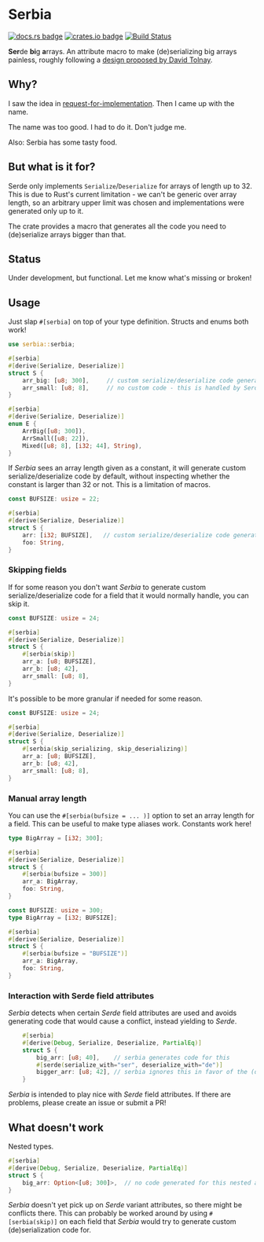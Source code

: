 # Serbia

[![docs.rs badge](https://img.shields.io/docsrs/serbia?style=flat-square)](https://docs.rs/serbia/)
[![crates.io badge](https://img.shields.io/crates/v/serbia.svg?style=flat-square&logo=rust)](https://crates.io/crates/serbia/)
[![Build Status](https://img.shields.io/github/workflow/status/uint/serbia/serbia%20CI?logo=Github&style=flat-square)](https://github.com/uint/serbia)

**Ser**de **bi**g **a**rrays. An attribute macro to make (de)serializing big arrays painless, roughly following a [design proposed by David Tolnay](https://github.com/dtolnay/request-for-implementation/issues/17).

## Why?
I saw the idea in [request-for-implementation](https://github.com/dtolnay/request-for-implementation). Then I came up with the name.

The name was too good. I had to do it. Don't judge me.

Also: Serbia has some tasty food.

## But what is it for?
Serde only implements `Serialize`/`Deserialize` for arrays of length up to 32. This is due to Rust's current limitation - we can't be generic over array length, so
an arbitrary upper limit was chosen and implementations were generated only up to it.

The crate provides a macro that generates all the code you need to (de)serialize arrays bigger than that.

## Status
Under development, but functional. Let me know what's missing or broken!

## Usage
Just slap `#[serbia]` on top of your type definition. Structs and enums both work!

```rust
use serbia::serbia;

#[serbia]
#[derive(Serialize, Deserialize)]
struct S {
    arr_big: [u8; 300],     // custom serialize/deserialize code generated here
    arr_small: [u8; 8],     // no custom code - this is handled by Serde fine
}

#[serbia]
#[derive(Serialize, Deserialize)]
enum E {
    ArrBig([u8; 300]),
    ArrSmall([u8; 22]),
    Mixed([u8; 8], [i32; 44], String),
}
```

If *Serbia* sees an array length given as a constant, it will generate custom
serialize/deserialize code by default, without inspecting whether the constant
is larger than 32 or not. This is a limitation of macros.

```rust
const BUFSIZE: usize = 22;

#[serbia]
#[derive(Serialize, Deserialize)]
struct S {
    arr: [i32; BUFSIZE],   // custom serialize/deserialize code generated here
    foo: String,
}
```

### Skipping fields

If for some reason you don't want *Serbia* to generate custom serialize/deserialize
code for a field that it would normally handle, you can skip it.

```rust
const BUFSIZE: usize = 24;

#[serbia]
#[derive(Serialize, Deserialize)]
struct S {
    #[serbia(skip)]
    arr_a: [u8; BUFSIZE],
    arr_b: [u8; 42],
    arr_small: [u8; 8],
}
```

It's possible to be more granular if needed for some reason.

```rust
const BUFSIZE: usize = 24;

#[serbia]
#[derive(Serialize, Deserialize)]
struct S {
    #[serbia(skip_serializing, skip_deserializing)]
    arr_a: [u8; BUFSIZE],
    arr_b: [u8; 42],
    arr_small: [u8; 8],
}
```

### Manual array length

You can use the `#[serbia(bufsize = ... )]` option to set an array length for
a field. This can be useful to make type aliases work. Constants work here!

```rust
type BigArray = [i32; 300];

#[serbia]
#[derive(Serialize, Deserialize)]
struct S {
    #[serbia(bufsize = 300)]
    arr_a: BigArray,
    foo: String,
}
```

```rust
const BUFSIZE: usize = 300;
type BigArray = [i32; BUFSIZE];

#[serbia]
#[derive(Serialize, Deserialize)]
struct S {
    #[serbia(bufsize = "BUFSIZE")]
    arr_a: BigArray,
    foo: String,
}
```

### Interaction with Serde field attributes
*Serbia* detects when certain *Serde* field attributes are used and avoids
generating code that would cause a conflict, instead yielding to *Serde*.

```rust
    #[serbia]
    #[derive(Debug, Serialize, Deserialize, PartialEq)]
    struct S {
        big_arr: [u8; 40],    // serbia generates code for this
        #[serde(serialize_with="ser", deserialize_with="de")]
        bigger_arr: [u8; 42], // serbia ignores this in favor of the (de)serializers you provided
    }
```

*Serbia* is intended to play nice with *Serde* field attributes.
If there are problems, please create an issue or submit a PR!

## What doesn't work
Nested types.

```rust
#[serbia]
#[derive(Debug, Serialize, Deserialize, PartialEq)]
struct S {
    big_arr: Option<[u8; 300]>,  // no code generated for this nested array
}
```

*Serbia* doesn't yet pick up on *Serde* variant attributes,
so there might be conflicts there. This can probably be worked around by using
`#[serbia(skip)]` on each field that *Serbia* would try to generate custom
(de)serialization code for.